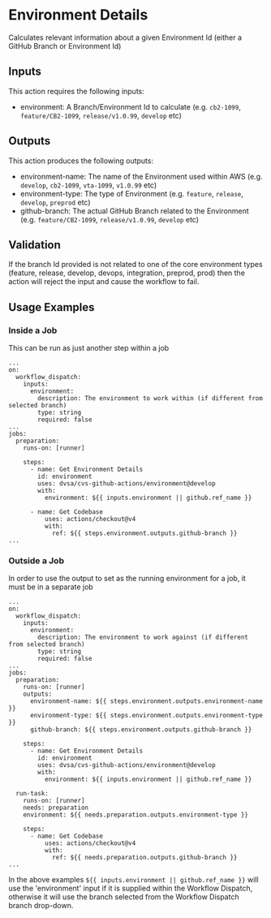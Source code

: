 # Environment Details

Calculates relevant information about a given Environment Id (either a GitHub Branch or Environment Id)

## Inputs

This action requires the following inputs:
- environment: A Branch/Environment Id to calculate (e.g. `cb2-1099`, `feature/CB2-1099`, `release/v1.0.99`, `develop` etc)

## Outputs

This action produces the following outputs:
- environment-name: The name of the Environment used within AWS (e.g. `develop`, `cb2-1099`, `vta-1099`, `v1.0.99` etc)
- environment-type: The type of Environment (e.g. `feature`, `release`, `develop`, `preprod` etc)
- github-branch: The actual GitHub Branch related to the Environment (e.g. `feature/CB2-1099`, `release/v1.0.99`, `develop` etc)

## Validation

If the branch Id provided is not related to one of the core environment types (feature, release, develop, devops, integration, preprod, prod) then the action will reject the input and cause the workflow to fail.

## Usage Examples
### Inside a Job
This can be run as just another step within a job

```
...
on:
  workflow_dispatch:
    inputs:
      environment: 
        description: The environment to work within (if different from selected branch)
        type: string
        required: false
...
jobs:
  preparation:
    runs-on: [runner]

    steps:
      - name: Get Environment Details
        id: environment
        uses: dvsa/cvs-github-actions/environment@develop
        with:
          environment: ${{ inputs.environment || github.ref_name }}

      - name: Get Codebase
          uses: actions/checkout@v4
          with:
            ref: ${{ steps.environment.outputs.github-branch }}
...
```

### Outside a Job
In order to use the output to set as the running environment for a job, it must be in a separate job

```
...
on:
  workflow_dispatch:
    inputs:
      environment: 
        description: The environment to work against (if different from selected branch)
        type: string
        required: false
...
jobs:
  preparation:
    runs-on: [runner]
    outputs:
      environment-name: ${{ steps.environment.outputs.environment-name }}
      environment-type: ${{ steps.environment.outputs.environment-type }}
      github-branch: ${{ steps.environment.outputs.github-branch }}
  
    steps:
      - name: Get Environment Details
        id: environment
        uses: dvsa/cvs-github-actions/environment@develop
        with:
          environment: ${{ inputs.environment || github.ref_name }}

  run-task:
    runs-on: [runner]
    needs: preparation
    environment: ${{ needs.preparation.outputs.environment-type }}

    steps:
      - name: Get Codebase
          uses: actions/checkout@v4
          with:
            ref: ${{ needs.preparation.outputs.github-branch }}
...
```

In the above examples `${{ inputs.environment || github.ref_name }}` will use the 'environment' input if it is supplied within the Workflow Dispatch, otherwise it will use the branch selected from the Workflow Dispatch branch drop-down.